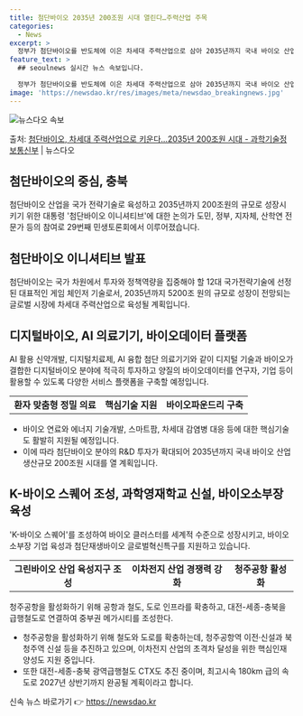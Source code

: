 ```yaml
---
title: 첨단바이오 2035년 200조원 시대 열린다…주력산업 주목
categories:
  - News
excerpt: >
  정부가 첨단바이오를 반도체에 이은 차세대 주력산업으로 삼아 2035년까지 국내 바이오 산업 생산규모를 200…
feature_text: >
  ## seoulnews 실시간 뉴스 속보입니다.

  정부가 첨단바이오를 반도체에 이은 차세대 주력산업으로 삼아 2035년까지 국내 바이오 산업 생산규모를 200…
image: 'https://newsdao.kr/res/images/meta/newsdao_breakingnews.jpg'
---
```


![뉴스다오 속보](https://newsdao.kr/res/images/meta/newsdao_breakingnews.jpg)

<p>출처: <a href="https://newsdao.kr/3432" rel="dofollow">첨단바이오, 차세대 주력산업으로 키운다…2035년 200조원 시대 - 과학기술정보통신부</a> | 뉴스다오</p>

<h2 data-ke-size="size26">첨단바이오의 중심, 충북</h2>
<p data-ke-size="size16">첨단바이오 산업을 국가 전략기술로 육성하고 2035년까지 200조원의 규모로 성장시키기 위한 대통령 '첨단바이오 이니셔티브'에 대한 논의가 도민, 정부, 지자체, 산학연 전문가 등의 참여로 29번째 민생토론회에서 이루어졌습니다.</p>

<h2 data-ke-size="size26">첨단바이오 이니셔티브 발표</h2>
<p data-ke-size="size16">첨단바이오는 국가 차원에서 투자와 정책역량을 집중해야 할 12대 국가전략기술에 선정된 대표적인 게임 체인저 기술로서, 2035년까지 5200조 원의 규모로 성장이 전망되는 글로벌 시장에 차세대 주력산업으로 육성될 계획입니다.</p>

<h2 data-ke-size="size26">디지털바이오, AI 의료기기, 바이오데이터 플랫폼</h2>
<p data-ke-size="size16">AI 활용 신약개발, 디지털치료제, AI 융합 첨단 의료기기와 같이 디지털 기술과 바이오가 결합한 디지털바이오 분야에 적극히 투자하고 양질의 바이오데이터를 연구자, 기업 등이 활용할 수 있도록 다양한 서비스 플랫폼을 구축할 예정입니다.</p>

<table>
	<tr>
		<td style="text-align: center; height: 17px;"><b>환자 맞춤형 정밀 의료</b></td>
		<td style="text-align: center; height: 17px;"><b>핵심기술 지원</b></td>
		<td style="text-align: center; height: 17px;"><b>바이오파운드리 구축</b></td>
	</tr>
</table>
<ul>
	<li>바이오 연료와 에너지 기술개발, 스마트팜, 차세대 감염병 대응 등에 대한 핵심기술도 활발히 지원될 예정입니다.</li>
	<li>이에 따라 첨단바이오 분야의 R&D 투자가 확대되어 2035년까지 국내 바이오 산업 생산규모 200조원 시대를 열 계획입니다.</li>
</ul>

<h2 data-ke-size="size26">K-바이오 스퀘어 조성, 과학영재학교 신설, 바이오소부장 육성</h2>
<p data-ke-size="size16"> 'K-바이오 스퀘어'를 조성하여 바이오 클러스터를 세계적 수준으로 성장시키고, 바이오소부장 기업 육성과 첨단재생바이오 글로벌혁신특구를 지원하고 있습니다.</p>

<table>
	<tr>
		<td style="text-align: center; height: 17px;"><b>그린바이오 산업 육성지구 조성</b></td>
		<td style="text-align: center; height: 17px;"><b>이차전지 산업 경쟁력 강화</b></td>
		<td style="text-align: center; height: 17px;"><b>청주공항 활성화</b></td>
	</tr>
</table>

<p data-ke-size="size16">청주공항을 활성화하기 위해 공항과 철도, 도로 인프라를 확충하고, 대전-세종-충북을 급행철도로 연결하여 중부권 메가시티를 조성한다.</p>
<ul>
	<li>청주공항을 활성화하기 위해 철도와 도로를 확충하는데, 청주공항역 이전·신설과 북청주역 신설 등을 추진하고 있으며, 이차전지 산업의 초격차 달성을 위한 핵심인재 양성도 지원 중입니다.</li>
	<li>또한 대전-세종-충북 광역급행철도 CTX도 추진 중이며, 최고시속 180km 급의 속도로 2027년 상반기까지 완공될 계획이라고 합니다.</li>
</ul> 

신속 뉴스 바로가기 👉 <a href="https://newsdao.kr" rel="dofollow">https://newsdao.kr</a>


